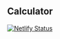 ## Calculator

[![Netlify Status](https://api.netlify.com/api/v1/badges/b4dde85b-c0a3-4ad4-8072-0bd421209a84/deploy-status)](https://app.netlify.com/sites/loving-lamport-82d4bc/deploys)
